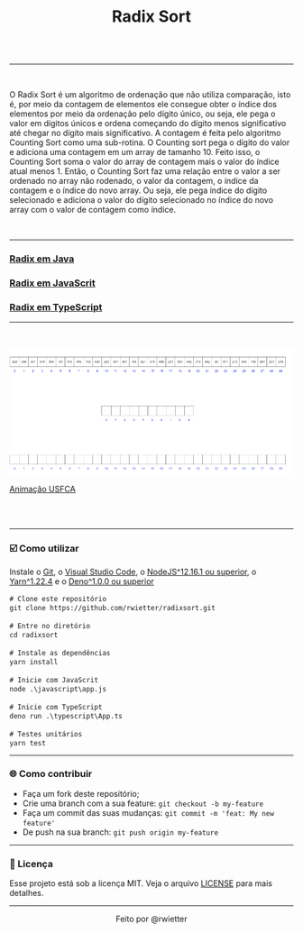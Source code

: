 <h1 align="center">
  <bold>Radix Sort</bold>
</h1>

<br/>

<br/>
<hr/>
<br/>

<p>O Radix Sort é um algoritmo de ordenação que não utiliza comparação, isto é, por meio da contagem de elementos ele consegue obter o índice dos elementos por meio da ordenação pelo dígito único, ou seja, ele pega o valor em dígitos únicos e ordena começando do dígito menos significativo até chegar no dígito mais significativo. A contagem é feita pelo algoritmo Counting Sort como uma sub-rotina. O Counting sort pega o dígito do valor e adiciona uma contagem em um array de tamanho 10. Feito isso, o Counting Sort soma o valor do array de contagem mais o valor do índice atual menos 1. Então, o Counting Sort faz uma relação entre o valor a ser ordenado no array não rodenado, o valor da contagem, o índice da contagem e o índice do novo array. Ou seja, ele pega índice do dígito selecionado e adiciona o valor do dígito selecionado no índice do novo array com o valor de contagem como índice.</p>

<br/>
<hr/>

### [Radix em Java](https://github.com/rwietter/radixsort/tree/master/src)
### [Radix em JavaScrit](https://github.com/rwietter/radixsort/tree/master/javascript)
### [Radix em TypeScript](https://github.com/rwietter/radixsort/tree/master/typescript)

<hr/>

<br/>

<p align="center">
  <img src="./assets/gif/radix.gif">
</p>

[Animação USFCA](https://www.cs.usfca.edu/~galles/visualization/RadixSort.html)


<br/>
<br/>
<hr/>

<h3> ☑️ Como utilizar </h3>

Instale o [Git](https://git-scm.com/downloads), o [Visual Studio Code](https://code.visualstudio.com/), o [NodeJS^12.16.1 ou superior](https://nodejs.org/en/), o [Yarn^1.22.4](https://yarnpkg.com/) e o [Deno^1.0.0 ou superior](https://deno.land/)

```shell
# Clone este repositório
git clone https://github.com/rwietter/radixsort.git

# Entre no diretório
cd radixsort

# Instale as dependências
yarn install

# Inicie com JavaScrit
node .\javascript\app.js

# Inicie com TypeScript
deno run .\typescript\App.ts

# Testes unitários
yarn test

```

<hr/>

### 🌐 Como contribuir
- Faça um fork deste repositório;
- Crie uma branch com a sua feature: `git checkout -b my-feature`
- Faça um commit das suas mudanças: `git commit -m 'feat: My new feature'`
- De push na sua branch: `git push origin my-feature`

<hr/>

### 📝 Licença

Esse projeto está sob a licença MIT. Veja o arquivo [LICENSE](LICENSE) para mais detalhes.

<hr/>

<p align="center">
  <bold>Feito por @rwietter</bold>
</p>
